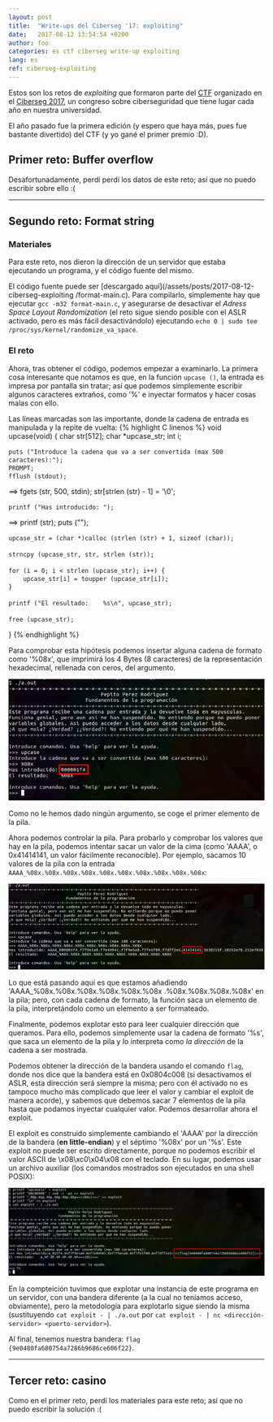 ```yaml
---
layout: post
title:  "Write-ups del Ciberseg '17: exploiting"
date:	2017-08-12 13:54:54 +0200
author: foo
categories: es ctf ciberseg write-up exploiting
lang: es
ref: ciberseg-exploiting
---
```




Estos son los retos de _exploiting_ que formaron parte del
[CTF](https://ciberseg.uah.es/ctf.html) organizado en el
[Ciberseg 2017](https://ciberseg.uah.es), un congreso sobre ciberseguridad que tiene
lugar cada año en nuestra universidad.

El año pasado fue la primera edición (y espero que haya más, pues fue bastante divertido)
del CTF (y yo gané el primer premio :D).

## Primer reto: Buffer overflow

Desafortunadamente, perdí perdí los datos de este reto; así que no puedo escribir sobre
ello :(

-----------------------------------------------------------------------------------------

## Segundo reto: Format string

### Materiales

Para este reto, nos dieron la dirección de un servidor que estaba ejecutando un programa,
y el código fuente del mismo.

El código fuente puede ser [descargado aquí](/assets/posts/2017-08-12-ciberseg-exploiting
/format-main.c). Para compilarlo, simplemente hay que ejecutar `gcc -m32 format-main.c`,
y asegurarse de desactivar el _Adress Space Layout Randomization_ (el reto sigue siendo
posible con el ASLR activado, pero es más fácil desactivándolo) ejecutando
`echo 0 | sudo tee /proc/sys/kernel/randomize_va_space`.

### El reto

Ahora, tras obtener el código, podemos empezar a examinarlo. La primera cosa interesante
que notamos es que, en la función `upcase ()`, la entrada es impresa por pantalla sin
tratar; así que podemos simplemente escribir algunos caracteres extraños, como '%' e
inyectar formatos y hacer cosas malas con ello.

Las líneas marcadas son las importante, donde la cadena de entrada es manipulada y
la repite de vuelta:
{% highlight C linenos %}
void upcase(void) {
	char str[512];
	char *upcase_str;
	int i;

	puts ("Introduce la cadena que va a ser convertida (max 500 caracteres):");
	PROMPT;
	fflush (stdout);
==>	fgets (str, 500, stdin);
	str[strlen (str) - 1] = '\0';

	printf ("Has introducido: ");
==>	printf (str);
	puts ("");

	upcase_str = (char *)calloc (strlen (str) + 1, sizeof (char));

	strncpy (upcase_str, str, strlen (str));

	for (i = 0; i < strlen (upcase_str); i++) {
		upcase_str[i] = toupper (upcase_str[i]);
	}

	printf ("El resultado:	  %s\n", upcase_str);

	free (upcase_str);
}
{% endhighlight %}


Para comprobar esta hipótesis podemos insertar alguna cadena de formato como '%08x', que
imprimirá los 4 Bytes (8 caracteres) de la representación hexadecimal, rellenada con
ceros, del argumento.

![prueba del formato](/assets/posts/2017-08-12-ciberseg-exploiting/format-test.png
" Primera prueba con las cadenas de formato")

Como no le hemos dado ningún argumento, se coge el primer elemento de la pila.

Ahora podemos controlar la pila. Para probarlo y comprobar los valores que hay en la
pila, podemos intentar sacar un valor de la cima (como 'AAAA', o 0x41414141, un valor
fácilmente reconocible). Por ejemplo, sacamos 10 valores de la pila con la entrada
`AAAA_%08x.%08x.%08x.%08x.%08x.%08x.%08x.%08x.%08x.%08x`:

![prueba de la pila](/assets/posts/2017-08-12-ciberseg-exploiting/format-test-stack.png
"Controlando la pila")

Lo que está pasando aquí es que estamos añadiendo 'AAAA\_%08x.%08x.%08x.%08x.%08x.%08x
.%08x.%08x.%08x.%08x' en la pila; pero, con cada cadena de formato, la función saca un
elemento de la pila, interpretándolo como un elemento a ser formateado.

Finalmente, podemos explotar esto para leer cualquier dirección que queramos. Para ello,
podemos simplemente usar la cadena de formato '%s', que saca un elemento de la pila y
lo interpreta como _la dirección_ de la cadena a ser mostrada.

Podemos obtener la dirección de la bandera usando el comando `flag`, donde nos dice que
la bandera está en 0x0804c008 (si desactivamos el ASLR, esta dirección será siempre la
misma; pero con él activado no es tampoco mucho más complicado que leer el valor y
cambiar el exploit de manera acorde), y sabemos que debemos sacar 7 elementos de la
pila hasta que podamos inyectar cualquier valor. Podemos desarrollar ahora el exploit.

El exploit es construido simplemente cambiando el 'AAAA' por la dirección de la bandera
(__en little-endian__) y el séptimo '%08x' por un '%s'. Este exploit no puede ser escrito
directamente, porque no podemos escribir el valor ASCII de \x08\xc0\x04\x08 con el
teclado. En su lugar, podemos usar un archivo auxiliar (los comandos mostrados son
ejecutados en una shell POSIX):

![getting the flag](/assets/posts/2017-08-12-ciberseg-exploiting/format-flag.png
"Creating the xploit and getting the flag")

En la compteición tuvimos que explotar una instancia de este programa en un servidor, con
una bandera diferente (a la cual no teníamos acceso, obviamente), pero la metodología
para explotarlo sigue siendo la misma (sustituyendo `cat exploit - | ./a.out` por
`cat exploit - | nc <dirección-servidor> <puerto-servidor>`).


Al final, tenemos nuestra bandera: `flag {9e0480fa680754a7286b9686ce606f22}`.


-----------------------------------------------------------------------------------------


## Tercer reto: casino

Como en el primer reto, perdí los materiales para este reto; así que no puedo escribir
la solución :(
